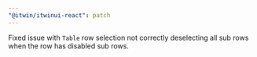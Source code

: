 ```yaml
---
"@itwin/itwinui-react": patch
---
```


Fixed issue with `Table` row selection not correctly deselecting all sub rows when the row has disabled sub rows.
